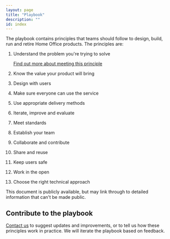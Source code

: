 ```yaml
---
layout: page
title: "Playbook"
description: ""
id: index
---
```


The playbook contains principles that teams should follow to design, build, run and retire Home Office products. The principles are:

1. Understand the problem you're trying to solve

   [Find out more about meeting this principle](https://ukhomeoffice.github.io/playbook/problem/)

2. Know the value your product will bring 
3. Design with users
4. Make sure everyone can use the service
5. Use appropriate delivery methods
6. Iterate, improve and evaluate
7. Meet standards
8. Establish your team
9. Collaborate and contribute
10. Share and reuse
11. Keep users safe
12. Work in the open
13. Choose the right technical approach

This document is publicly available, but may link through to detailed information that can't be made public.

## Contribute to the playbook
[Contact us](mailto:francesca.white@digital.homeoffice.gov.uk) to suggest updates and improvements, or to tell us how these principles work in practice. We will iterate the playbook based on feedback. 

